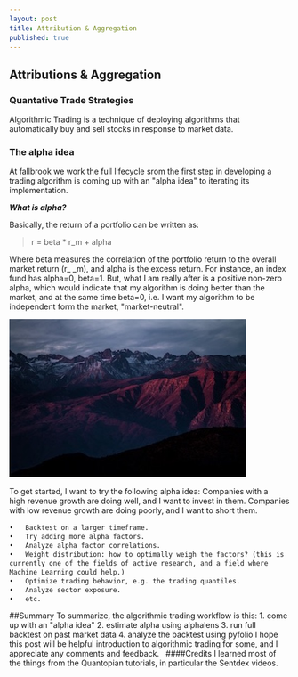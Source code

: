 ```yaml
---
layout: post
title: Attribution & Aggregation
published: true
---
```


## Attributions & Aggregation

### Quantative Trade Strategies

Algorithmic Trading is a technique of deploying algorithms that automatically buy and sell stocks in response to market data. 

### The alpha idea
At fallbrook we work the full lifecycle srom the first step in developing a trading algorithm is coming up with an "alpha idea" to iterating its implementation.

**_What is alpha?_**

Basically, the return of a portfolio can be written as:

> r = beta * r_m + alpha 

Where beta measures the correlation of the portfolio return to the overall market return (r_ _m), and alpha is the excess 
return. For instance, an index fund has alpha=0, beta=1. But, what I am really after is a positive non-zero alpha, which would indicate that my algorithm is doing better than the market, and at the same time beta=0, i.e. I want my algorithm to be independent form the market, "market-neutral".


![alt text](/assets/img/mountains.jpg "Logo Title Text 1")

To get started, I want to try the following alpha idea: Companies with a high revenue growth are doing well, and I want to invest in them. Companies with low revenue growth are doing poorly, and I want to short them.


	•	Backtest on a larger timeframe.
	•	Try adding more alpha factors.
	•	Analyze alpha factor correlations.
	•	Weight distribution: how to optimally weigh the factors? (this is currently one of the fields of active research, and a field where Machine Learning could help.)
	•	Optimize trading behavior, e.g. the trading quantiles.
	•	Analyze sector exposure.
	•	etc.

##Summary
To summarize, the algorithmic trading workflow is this:
	1.	come up with an "alpha idea"
	2.	estimate alpha using alphalens
	3.	run full backtest on past market data
	4.	analyze the backtest using pyfolio
I hope this post will be helpful introduction to algorithmic trading for some, and I appreciate any comments and feedback.
 
####Credits
I learned most of the things from the Quantopian tutorials, in particular the Sentdex videos.
